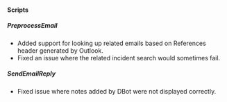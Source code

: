 
#### Scripts
##### PreprocessEmail
- Added support for looking up related emails based on References header generated by Outlook.
- Fixed an issue where the related incident search would sometimes fail.

##### SendEmailReply
- Fixed issue where notes added by DBot were not displayed correctly.
